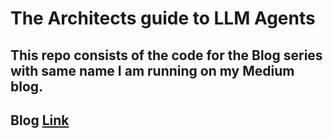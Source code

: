 # The Architects guide to LLM Agents

## This repo consists of the code for the Blog series with same name I am running on my Medium blog.

## Blog [Link](https://medium.com/@Tp70227/the-architects-guide-to-llm-agents-098a7a10ed61)